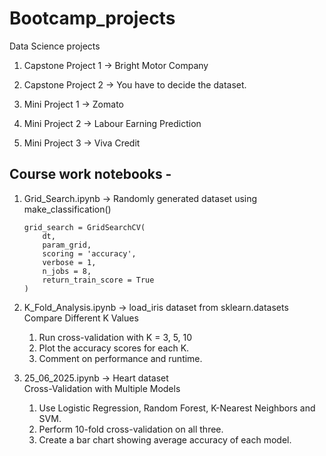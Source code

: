 # Bootcamp_projects
Data Science projects

1. Capstone Project 1  -> Bright Motor Company

2. Capstone Project 2  -> You have to decide the dataset. 

3. Mini Project 1 -> Zomato 

4. Mini Project 2  -> Labour Earning Prediction

5. Mini Project 3  -> Viva Credit

## Course work notebooks -

1. Grid_Search.ipynb -> Randomly generated dataset using make_classification() <br>
    ```
    grid_search = GridSearchCV(
        dt,
        param_grid,
        scoring = 'accuracy',
        verbose = 1,
        n_jobs = 8,
        return_train_score = True
    )
    ```

2. K_Fold_Analysis.ipynb -> load_iris dataset from sklearn.datasets <br>
    Compare Different K Values
	1. Run cross-validation with K = 3, 5, 10
    2. Plot the accuracy scores for each K.
    3. Comment on performance and runtime.

3. 25_06_2025.ipynb -> Heart dataset <br>
    Cross-Validation with Multiple Models
	1. Use Logistic Regression, Random Forest, K-Nearest Neighbors and SVM.
	2. Perform 10-fold cross-validation on all three.
	3. Create a bar chart showing average accuracy of each model.
